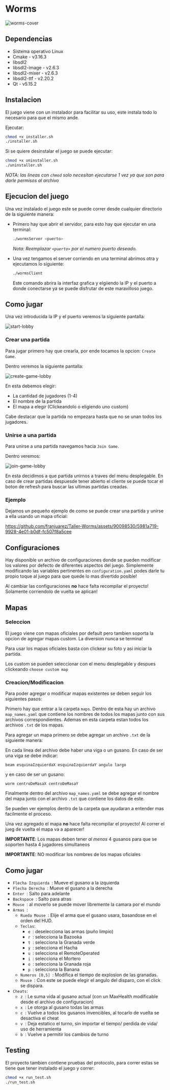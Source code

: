 # **Worms**

![worms-cover](https://github.com/franjuarez/Taller-Worms/assets/90098530/4fe08251-3309-4836-98e1-9c32221e30eb)

## Dependencias
* Sistema operativo Linux
* Cmake - v3.16.3
* libsdl2
* libsdl2-image - v2.6.3
* libsdl2-mixer - v2.6.3
* libsdl2-ttf - v2.20.2
* Qt - v5.15.2

## Instalacion

El juego viene con un instalador para facilitar su uso, este instala todo lo necesario para que el mismo ande.

 Ejecutar:

```bash
chmod +x installer.sh
./installer.sh
```

Si se quiere desinstalar el juego se puede ejecutar:

```bash
chmod +x uninstaller.sh
./uninstaller.sh
```

*NOTA: las lineas con `chmod` solo necesitan ejecutarse 1 vez ya que son para darle permisos al archivo*

## Ejecucion del juego

Una vez instalado el juego este se puede correr desde cualquier directorio de la siguiente manera:

* Primero hay que abrir el servidor, para esto hay que ejecutar en una terminal:

  ```bash
  ./wormsServer <puerto>
  ```

  *Nota: Reemplazar `<puerto>` por el numero puerto deseado.*

* Una vez tengamos el server corriendo en una terminal abrimos otra y ejecutamos lo siguiente:

  ```bash
  ./wormsClient
  ```

  Este comando abrira la interfaz grafica y elgiiendo la IP y el puerto a donde conectarse ya se puede disfrutar de este maravilloso juego.

## Como jugar

Una vez introducida la IP y el puerto veremos la siguiente pantalla:

![start-lobby](https://github.com/franjuarez/Taller-Worms/assets/90098530/3d40a9e2-be88-425a-b91c-4c6c4971a7f6)

### Crear una partida

Para jugar primero hay que crearla, por ende tocamos la opcion: `Create Game`. 

Dentro veremos la siguiente pantalla:

![create-game-lobby](https://github.com/franjuarez/Taller-Worms/assets/90098530/07e0de96-d300-4b7e-82b2-31d75bbb3632)

En esta debemos elegir:
* La cantidad de jugadores (1-4)
* El nombre de la partida
* El mapa a elegir (Clickeandolo o eligiendo uno custom)

Cabe destacar que la partida no empezara hasta que no se unan todos los jugadores.

### Unirse a una partida

Para unirse a una partida navegamos hacia `Join Game`.

Dentro veremos:

![join-game-lobby](https://github.com/franjuarez/Taller-Worms/assets/90098530/bd984d29-78f4-435d-9d79-dd920881548b)

En esta decidimos a que partida unirnos a traves del menu desplegable. En caso de crear partidas despuesde tener abierto el cliente se puede tocar el boton de refresh para buscar las ultimas partidas creadas.

### Ejemplo

Dejamos un pequeño ejemplo de como se puede crear una partida y unirse a ella usando un mapa oficial:

https://github.com/franjuarez/Taller-Worms/assets/90098530/5981a719-9928-4e01-b0df-fc507f8a5cee

## Configuraciones

Hay disponible un archivo de configuraciones donde se pueden modificar los valores por defecto de diferentes aspectos del juego. Simplemente modificando las variables pertinentes en `configuration.yaml` podes darle tu propio toque al juego para que quede lo mas divertido posible!

Al cambiar las configuraciones **no** hace falta recompilar el proyecto! Solamente corriendolo de vuelta se aplican!

## Mapas

### Seleccion
El juego viene con mapas oficiales por default pero tambien soporta la opcion de agregar mapas custom. La diversion nunca se termina!

Para usar los mapas oficiales basta con clickear su foto y asi iniciar la partida. 

Los custom se pueden seleccionar con el menu desplegable y despues clickeando `choose custom map`

### Creacion/Modificacion

Para poder agregar o modificar mapas existentes se deben seguir los siguientes pasos:

Primero hay que entrar a la carpeta `maps`. Dentro de esta hay un archivo `map_names.yaml` que contiene los nombres de todos los mapas junto con sus archivos correspondientes. Ademas en esta carpeta estan todos los archivos `.txt` de los mapas. 

Para agregar un mapa primero se debe agregar un archivo `.txt` de la siguiente manera:

En cada linea del archivo debe haber una viga o un gusano. En caso de ser una viga se debe indicar: 
  
`beam esquinaIzquierdaX esquinaIzquierdaY angulo largo`

y en caso de ser un gusano:

`worm centroDeMasaX centroDeMasaY`

Finalmente dentro del archivo `map_names.yaml` se debe agregar el nombre del mapa junto con el archivo `.txt` que contiene los datos de este.

Se pueden ver ejemplos dentro de la carpeta que ayudaran a entender mas facilmente el proceso.

Una vez agregado el mapa **no** hace falta recompilar el proyecto! Al correr el jueg de vuelta el mapa va a aparecer!

**IMPORTANTE**: Los mapas deben tener *al menos* 4 gusanos para que se soporten hasta 4 jugadores simultaneos

**IMPORTANTE**: NO modificar los nombres de los mapas oficiales

## Como jugar

* `Flecha Izquierda `: Mueve el gusano a la izquierda
* `Flecha Derecha `: Mueve el gusano a la derecha
* `Enter `: Salto para adelante
* `Backspace `: Salto para atras
* `Mouse `: al moverlo se puede mover libremente la camara por el mundo
* `Armas `:
  * `Rueda Mouse `: Elije el arma que el gusano usara, basandose en el orden del HUD.
  * `Teclas`:
    * `e `: deselecciona las armas (puño limpio)
    * `r `: selecciona la Bazooka
    * `t `: selecciona la Granada verde
    * `y `: selecciona el Hacha
    * `u `: selecciona el RemoteOperated
    * `i `: selecciona el Mortero
    * `o `: selecciona la Granada roja
    * `p `: selecciona la Banana
  * `Numeros [0,5] `: Modifica el tiempo de explosion de las granadas.
  * `Mouse `: Con este se puede elegir el angulo del disparo, con el click se dispara.
* `Cheats`:
  *  `z `: Le suma vida al gusano actual (con un MaxHealth modificable desde el archivo de configuracion)
  *  `x `: Le otorga al gusano todas las armas
  *  `c `: Vuelve a todos los gusanos invencibles, al tocarlo de vuelta se desactiva el cheat
  *  `v `: Deja estatico el turno, sin importar el tiempo/ perdida de vida/ uso de herramienta
  *  `b `: Vuelve a permitir los cambios de turno


## Testing

El proyecto tambien contiene pruebas del protocolo, para correr estas se tiene que tener instalado el juego y correr:

```bash
chmod +x run_test.sh
./run_test.sh
```
